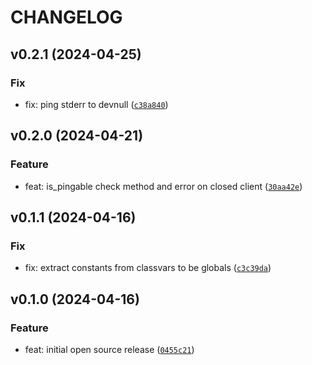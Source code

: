 # CHANGELOG



## v0.2.1 (2024-04-25)

### Fix

* fix: ping stderr to devnull ([`c38a840`](https://github.com/tutorintelligence/tcp-modbus-aio/commit/c38a840539db714ac27e293eacf153d573e4bf2f))


## v0.2.0 (2024-04-21)

### Feature

* feat: is_pingable check method and error on closed client ([`30aa42e`](https://github.com/tutorintelligence/tcp-modbus-aio/commit/30aa42e47ef7d2e0b1f3cea0a77dc464d389e0f3))


## v0.1.1 (2024-04-16)

### Fix

* fix: extract constants from classvars to be globals ([`c3c39da`](https://github.com/tutorintelligence/tcp-modbus-aio/commit/c3c39da0eedf1d84fbc8cad9d71147c01fd094c9))


## v0.1.0 (2024-04-16)

### Feature

* feat: initial open source release ([`0455c21`](https://github.com/tutorintelligence/tcp-modbus-aio/commit/0455c2111e76a60503f5ea140d2d5ed1d684bc80))
